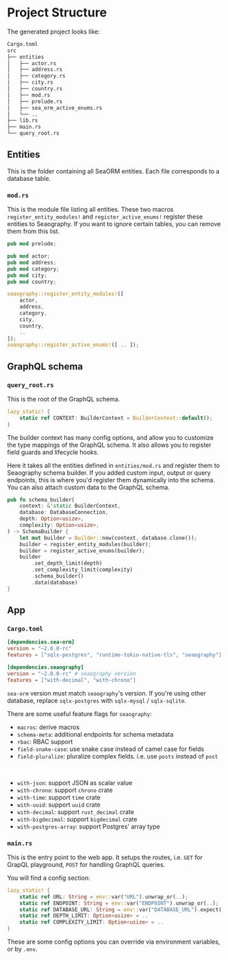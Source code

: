 # Project Structure

The generated project looks like:

```sh
Cargo.toml
src
├── entities
│   ├── actor.rs
│   ├── address.rs
│   ├── category.rs
│   ├── city.rs
│   ├── country.rs
│   ├── mod.rs
│   ├── prelude.rs
│   ├── sea_orm_active_enums.rs
│   └── ..
├── lib.rs
├── main.rs
└── query_root.rs
```

## Entities

This is the folder containing all SeaORM entities. Each file corresponds to a database table.

### `mod.rs`

This is the module file listing all entities. These two macros `register_entity_modules!` and `register_active_enums!` register these entities to Seaography. If you want to ignore certain tables, you can remove them from this list.

```rust
pub mod prelude;

pub mod actor;
pub mod address;
pub mod category;
pub mod city;
pub mod country;

seaography::register_entity_modules!([
    actor,
    address,
    category,
    city,
    country,
    ..
]);
seaography::register_active_enums!([ .. ]);
```

## GraphQL schema

### `query_root.rs`

This is the root of the GraphQL schema.

```rust
lazy_static! {
    static ref CONTEXT: BuilderContext = BuilderContext::default();
}
```

The builder context has many config options, and allow you to customize the type mappings of the GraphQL schema. It also allows you to register field guards and lifecycle hooks.

Here it takes all the entities defined in `entities/mod.rs` and register them to Seaography schema builder.
If you added custom input, output or query endpoints, this is where you'd register them dynamically into the schema.
You can also attach custom data to the GraphQL schema.

```rust
pub fn schema_builder(
    context: &'static BuilderContext,
    database: DatabaseConnection,
    depth: Option<usize>,
    complexity: Option<usize>,
) -> SchemaBuilder {
    let mut builder = Builder::new(context, database.clone());
    builder = register_entity_modules(builder);
    builder = register_active_enums(builder);
    builder
        .set_depth_limit(depth)
        .set_complexity_limit(complexity)
        .schema_builder()
        .data(database)
}
```

## App

### `Cargo.toml`

```toml
[dependencies.sea-orm]
version = "~2.0.0-rc"
features = ["sqlx-postgres", "runtime-tokio-native-tls", "seaography"]

[dependencies.seaography]
version = "~2.0.0-rc" # seaography version
features = ["with-decimal", "with-chrono"]
```

`sea-orm` version must match `seaography`'s version. If you're using other database, replace `sqlx-postgres` with `sqlx-mysql` / `sqlx-sqlite`.

There are some useful feature flags for `seaography`:

+ `macros`: derive macros
+ `schema-meta`: additional endpoints for schema metadata
+ `rbac`: RBAC support
+ `field-snake-case`: use snake case instead of camel case for fields
+ `field-pluralize`: pluralize complex fields. i.e. use `posts` instead of `post`
<br/>

+ `with-json`: support JSON as scalar value
+ `with-chrono`: support `chrono` crate
+ `with-time`: support `time` crate
+ `with-uuid`: support `uuid` crate
+ `with-decimal`: support `rust_decimal` crate
+ `with-bigdecimal`: support `bigdecimal` crate
+ `with-postgres-array`: support Postgres' array type

### `main.rs`

This is the entry point to the web app. It setups the routes, i.e. `GET` for GrapQL playground, `POST` for handling GraphQL queries.

You will find a config section:

```rust
lazy_static! {
    static ref URL: String = env::var("URL").unwrap_or(..);
    static ref ENDPOINT: String = env::var("ENDPOINT").unwrap_or(..);
    static ref DATABASE_URL: String = env::var("DATABASE_URL").expect(..);
    static ref DEPTH_LIMIT: Option<usize> = ..
    static ref COMPLEXITY_LIMIT: Option<usize> = ..
}
```

These are some config options you can override via environment variables, or by `.env`.
